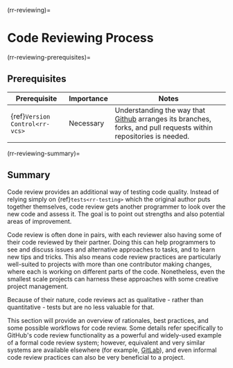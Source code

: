 (rr-reviewing)=
# Code Reviewing Process

(rr-reviewing-prerequisites)=
## Prerequisites

| Prerequisite | Importance | Notes |
| -------------|------------|-------|
| {ref}`Version Control<rr-vcs>` | Necessary | Understanding the way that [Github](https://github.com) arranges its branches, forks, and pull requests within repositories is needed. |

(rr-reviewing-summary)=
## Summary

Code review provides an additional way of testing code quality.
Instead of relying simply on {ref}`tests<rr-testing>` which the original author puts together themselves, code review gets another programmer to look over the new code and assess it. The goal is to point out strengths and also potential areas of improvement.

Code review is often done in pairs, with each reviewer also having some of their code reviewed by their partner.
Doing this can help programmers to see and discuss issues and alternative approaches to tasks, and to learn new tips and tricks.
This also means code review practices are particularly well-suited to projects with more than one contributor making changes, where each is working on different parts of the code.
Nonetheless, even the smallest scale projects can harness these approaches with some creative project management.

Because of their nature, code reviews act as qualitative - rather than quantitative - tests but are no less valuable for that.

This section will provide an overview of rationales, best practices, and some possible workflows for code review.
Some details refer specifically to GitHub's code review functionality as a powerful and widely-used example of a formal code review system; however, equivalent and very similar systems are available elsewhere (for example, [GitLab](https://about.gitlab.com)), and even informal code review practices can also be very beneficial to a project.
